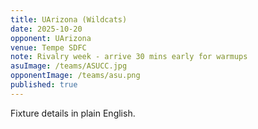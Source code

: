 ```yaml
---
title: UArizona (Wildcats)
date: 2025-10-20
opponent: UArizona
venue: Tempe SDFC
note: Rivalry week - arrive 30 mins early for warmups
asuImage: /teams/ASUCC.jpg
opponentImage: /teams/asu.png
published: true
---
```


Fixture details in plain English.

